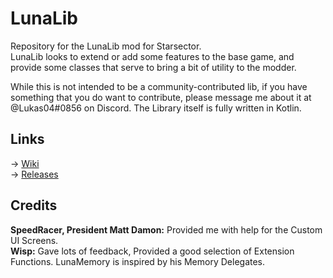 # LunaLib
Repository for the LunaLib mod for Starsector.  
LunaLib looks to extend or add some features to the base game, and provide some classes that serve to bring a bit of utility to the modder.

While this is not intended to be a community-contributed lib, if you have something that you do want to contribute, please message me about it at @Lukas04#0856 on Discord.
The Library itself is fully written in Kotlin.  

## Links

-> [Wiki](https://github.com/Lukas22041/LunaLib/wiki)  
-> [Releases](https://github.com/Lukas22041/LunaLib/releases)

## Credits
**SpeedRacer, President Matt Damon:** Provided me with help for the Custom UI Screens.  
**Wisp:** Gave lots of feedback, Provided a good selection of Extension Functions. LunaMemory is inspired by his Memory Delegates. 
